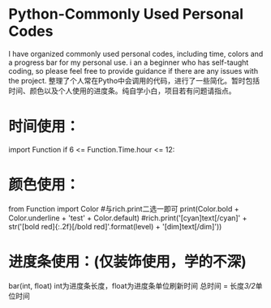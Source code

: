 # Python-Commonly Used Personal Codes
I have organized commonly used personal codes, including time, colors and a progress bar for my personal use.
i an a beginner who has self-taught coding, so please feel free to provide guidance if there are any issues with the project.
整理了个人常在Pytho中会调用的代码，进行了一些简化。暂时包括时间、颜色以及个人使用的进度条。纯自学小白，项目若有问题请指点。

# 时间使用：
import Function
if 6 <= Function.Time.hour <= 12:

# 颜色使用：
from Function import Color
#与rich.print二选一即可
print(Color.bold + Color.underline + 'test' + Color.default)
#rich.print('[cyan]text[/cyan]' + str('[bold red]{:.2f}[/bold red]'.format(level) + '[dim]text[/dim]'))

# 进度条使用：(仅装饰使用，学的不深)
bar(int, float)
int为进度条长度，float为进度条单位刷新时间
总时间 = 长度*3/2*单位时间
